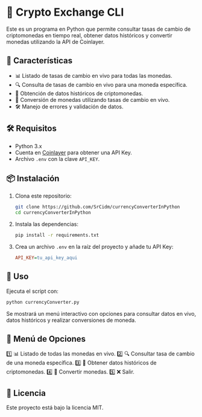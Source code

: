 # 📌 Crypto Exchange CLI

Este es un programa en Python que permite consultar tasas de cambio de criptomonedas en tiempo real, obtener datos históricos y convertir monedas utilizando la API de Coinlayer.

## 🚀 Características
- 📊 Listado de tasas de cambio en vivo para todas las monedas.
- 🔍 Consulta de tasas de cambio en vivo para una moneda específica.
- 📆 Obtención de datos históricos de criptomonedas.
- 💸 Conversión de monedas utilizando tasas de cambio en vivo.
- 🛠 Manejo de errores y validación de datos.

## 🛠 Requisitos
- Python 3.x
- Cuenta en [Coinlayer](https://coinlayer.com/) para obtener una API Key.
- Archivo `.env` con la clave `API_KEY`.

## 📦 Instalación
1. Clona este repositorio:
   ```bash
   git clone https://github.com/SrCidm/currencyConverterInPython
   cd currencyConverterInPython
   ```
2. Instala las dependencias:
   ```bash
   pip install -r requirements.txt
   ```
3. Crea un archivo `.env` en la raíz del proyecto y añade tu API Key:
   ```ini
   API_KEY=tu_api_key_aqui
   ```

## 🏃 Uso
Ejecuta el script con:
```bash
python currencyConverter.py
```
Se mostrará un menú interactivo con opciones para consultar datos en vivo, datos históricos y realizar conversiones de moneda.

## 📌 Menú de Opciones
1️⃣ 📊 Listado de todas las monedas en vivo.
2️⃣ 🔍 Consultar tasa de cambio de una moneda específica.
3️⃣ 📆 Obtener datos históricos de criptomonedas.
4️⃣ 💸 Convertir monedas.
5️⃣ ❌ Salir.

## 📜 Licencia
Este proyecto está bajo la licencia MIT.
